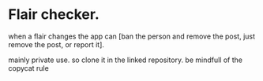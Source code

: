 # Flair checker.

when a flair changes the app can [ban the person and remove the post, just remove the post, or report it].

mainly private use. so clone it in the linked repository. be mindfull of the copycat rule
